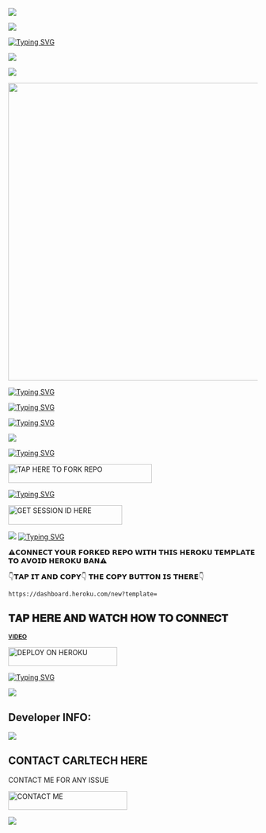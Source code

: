 <a><img src='https://i.imgur.com/LyHic3i.gif'/></a>

<a><img src='https://i.imgur.com/LyHic3i.gif'/></a>


[![Typing SVG](https://readme-typing-svg.herokuapp.com?font=Rockstar-ExtraBold&size=30&pause=1000&color=0000FF&center=true&vCenter=true&width=815&height=60&lines=𝑪𝒀𝑩𝑬𝑹𝑰𝑶𝑵+𝑽1+𝑪𝑹𝑬𝑨𝑻𝑬𝑫+𝑩𝒀+𝑪𝑨𝑹𝑳𝑻𝑬𝑪𝑯)](https://git.io/typing-svg) 



<a><img src='https://i.imgur.com/LyHic3i.gif'/></a>


<a><img src='https://i.imgur.com/LyHic3i.gif'/></a>


  
<img src="https://telegra.ph/file/0e2976b99ebfc22a2753f.jpg" width="700" height="600"/>



  




[![Typing SVG](https://readme-typing-svg.herokuapp.com?font=Rockstar-ExtraBold&size=30&pause=1000&color=0000FF&center=true&vCenter=true&width=815&height=60&lines=𝗗𝗢𝗡`𝗧+𝗖𝗟𝗢𝗡𝗘+𝗧𝗢+𝗔𝗩𝗢𝗜𝗗+𝗬𝗢𝗨𝗥+𝗥𝗘𝗣𝗢+𝗦𝗨𝗦𝗣𝗘𝗡𝗦𝗜𝗢𝗡)](https://git.io/typing-svg)





[![Typing SVG](https://readme-typing-svg.herokuapp.com?font=Rockstar-ExtraBold&color=F33A6A&lines=𝗖𝗢𝗗𝗘+𝗕𝗬+𝗖𝗔𝗥𝗟𝗧𝗘𝗖𝗛🤗)](https://git.io/typing-svg)





[![Typing SVG](https://readme-typing-svg.herokuapp.com?font=Rockstar-ExtraBold&size=30&pause=1000&color=0000FF&center=true&vCenter=true&width=600&height=60&lines=𝗞𝗜𝗡𝗗𝗟𝗬+𝗥𝗘𝗔𝗗+𝗥𝗘𝗣𝗢+𝗜𝗡𝗦𝗧𝗥𝗨𝗖𝗧𝗜𝗢𝗡𝗦)](https://git.io/typing-svg)



<a><img src='https://i.imgur.com/LyHic3i.gif'/></a>
  



[![Typing SVG](https://readme-typing-svg.herokuapp.com?font=Rockstar-ExtraBold&color=blue&lines=𝗙𝗢𝗥𝗞+𝗔𝗡𝗗+𝗦𝗧𝗔𝗥+𝗥𝗘𝗣𝗢)](https://git.io/typing-svg)
 

  
   
   <a href="https://github.com/carl24tech/Cyberion-V1/fork"><img title="TAP HERE TO FORK REPO" src="https://img.shields.io/badge/TAP HERE TO FORK REPO-h?color=black&style=for-the-badge&logo=github" width="290" height="38.45"/></a></p>


 
 
[![Typing SVG](https://readme-typing-svg.herokuapp.com?font=Rockstar-ExtraBold&color=blue&lines=𝗦𝗘𝗦𝗦𝗜𝗢𝗡+𝗜𝗗+𝗦𝗜𝗧𝗘+𝗜𝗦+𝗛𝗘𝗥𝗘)](https://git.io/typing-svg)
 


  <a href="https://github.com/carl24tech/SESSION-SITE"><img title="GET SESSION ID HERE" src="https://img.shields.io/badge/GET SESSION ID HERE-h?color=blue&style=for-the-badge&logo=audi" width="230" height="38.45"/></a></p>

  
  <a><img src='https://i.imgur.com/LyHic3i.gif'/></a>
[![Typing SVG](https://readme-typing-svg.herokuapp.com?font=Rockstar-ExtraBold&color=blue&lines=𝐃𝐄𝐏𝐋𝐎𝐘+𝐎𝐍+𝐇𝐄𝐑𝐎𝐊𝐔)](https://git.io/typing-svg)






 ⚠️𝗖𝗢𝗡𝗡𝗘𝗖𝗧 𝗬𝗢𝗨𝗥 𝗙𝗢𝗥𝗞𝗘𝗗 𝗥𝗘𝗣𝗢 𝗪𝗜𝗧𝗛 𝗧𝗛𝗜𝗦  𝗛𝗘𝗥𝗢𝗞𝗨 𝗧𝗘𝗠𝗣𝗟𝗔𝗧𝗘  𝗧𝗢 𝗔𝗩𝗢𝗜𝗗 𝗛𝗘𝗥𝗢𝗞𝗨 𝗕𝗔𝗡⚠️

 👇𝗧𝗔𝗣 𝗜𝗧 𝗔𝗡𝗗 𝗖𝗢𝗣𝗬👇 𝗧𝗛𝗘 𝗖𝗢𝗣𝗬 𝗕𝗨𝗧𝗧𝗢𝗡 𝗜𝗦 𝗧𝗛𝗘𝗥𝗘👇

    https://dashboard.heroku.com/new?template=
 
## 𝐓𝐀𝐏 𝐇𝐄𝐑𝐄 𝐀𝐍𝐃 𝐖𝐀𝐓𝐂𝐇 𝐇𝐎𝐖 𝐓𝐎 𝐂𝐎𝐍𝐍𝐄𝐂𝐓
 
 [`𝐕𝐈𝐃𝐄𝐎`](https://files.fm/f/hqnjmf6v4z)



 <a href="https://dashboard.heroku.com/new?template=https://github.com/carl24tech/Cyberion-V1"><img title="DEPLOY ON HEROKU" src="https://img.shields.io/badge/DEPLOY ON HEROKU-h?color=purple&style=for-the-badge&logo=heroku" width="220" height="38.45"/></a></p>

 
[![Typing SVG](https://readme-typing-svg.herokuapp.com?font=Rockstar-ExtraBold&color=blue&lines=■+■+■+■+■+100%+𝗦𝗔𝗙𝗘+𝗢𝗡+𝗛𝗘𝗥𝗢𝗞𝗨)](https://git.io/typing-svg)
 
<a><img src='https://i.imgur.com/LyHic3i.gif'/></a>









## Developer INFO:

<a><img src='https://i.imgur.com/LyHic3i.gif'/></a>

## CONTACT CARLTECH HERE
  CONTACT ME FOR ANY ISSUE

   <a href="https://github.com/carl24tech/CARLTECH-INFO"><img title="CONTACT ME" src="https://img.shields.io/badge/CONTACT ME-h?color=blue&style=for-the-badge&logo=luis" width="240" height="38.45"/></a></p>

<a><img src='https://i.imgur.com/LyHic3i.gif'/></a>

